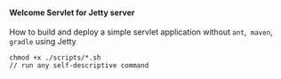 #### Welcome Servlet for Jetty server

How to build and deploy a simple servlet application without `ant`,` maven`, `gradle` using Jetty

```
chmod +x ./scripts/*.sh
// run any self-descriptive command
```
